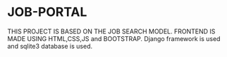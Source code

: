 # JOB-PORTAL
THIS PROJECT IS BASED ON THE JOB SEARCH MODEL. 
FRONTEND IS MADE USING HTML,CSS,JS and BOOTSTRAP.
Django framework is used and sqlite3 database is used.
